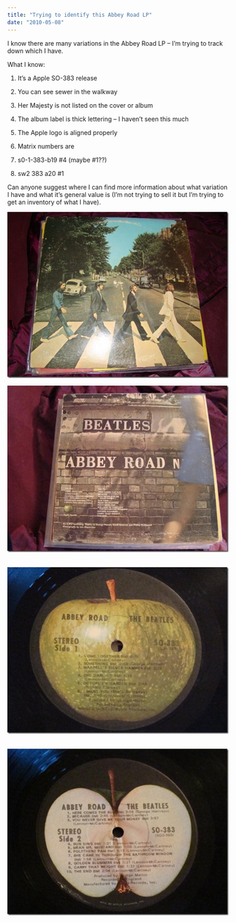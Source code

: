 ```yaml
---
title: "Trying to identify this Abbey Road LP"
date: "2010-05-08"
---
```


I know there are many variations in the Abbey Road LP – I’m trying to track down which I have.

What I know:

1. It’s a Apple SO-383 release
2. You can see sewer in the walkway
3. Her Majesty is not listed on the cover or album
4. The album label is thick lettering – I haven’t seen this much
5. The Apple logo is aligned properly
6. Matrix numbers are

1. s0-1-383-b19 #4 (maybe #1??)
2. sw2 383 a20 #1

Can anyone suggest where I can find more information about what variation I have and what it’s general value is (I’m not trying to sell it but I’m trying to get an inventory of what I have).

[![DSC05149 (600x450)](/images/archive/DSC05149600x450_thumb.jpg "DSC05149 (600x450)")](http://www.roberthorvick.com/images/TryingtoidentifythisAbbeyRoadpressing_E3EA/DSC05149600x450.jpg)

[![DSC05151 (600x450)](/images/archive/DSC05151600x450_thumb.jpg "DSC05151 (600x450)")](http://www.roberthorvick.com/images/TryingtoidentifythisAbbeyRoadpressing_E3EA/DSC05151600x450.jpg) 

[![DSC05152 (600x450)](/images/archive/DSC05152600x450_thumb.jpg "DSC05152 (600x450)")](http://www.roberthorvick.com/images/TryingtoidentifythisAbbeyRoadpressing_E3EA/DSC05152600x450.jpg)

 [![DSC05153 (600x450)](/images/archive/DSC05153600x450_thumb.jpg "DSC05153 (600x450)")](http://www.roberthorvick.com/images/TryingtoidentifythisAbbeyRoadpressing_E3EA/DSC05153600x450.jpg)
